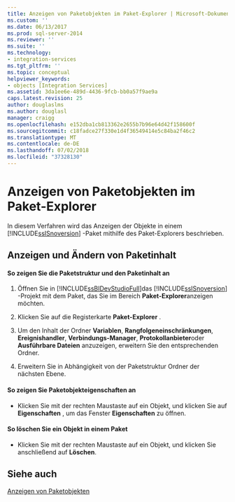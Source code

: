 ```yaml
---
title: Anzeigen von Paketobjekten im Paket-Explorer | Microsoft-Dokumentation
ms.custom: ''
ms.date: 06/13/2017
ms.prod: sql-server-2014
ms.reviewer: ''
ms.suite: ''
ms.technology:
- integration-services
ms.tgt_pltfrm: ''
ms.topic: conceptual
helpviewer_keywords:
- objects [Integration Services]
ms.assetid: 3da1ee6e-489d-4436-9fcb-bb0a57f9ae9a
caps.latest.revision: 25
author: douglaslms
ms.author: douglasl
manager: craigg
ms.openlocfilehash: e152dba1cb813362e2655b7b96e64d42f158600f
ms.sourcegitcommit: c18fadce27f330e1d4f36549414e5c84ba2f46c2
ms.translationtype: MT
ms.contentlocale: de-DE
ms.lasthandoff: 07/02/2018
ms.locfileid: "37328130"
---
```

# <a name="view-package-objects-in-package-explorer"></a>Anzeigen von Paketobjekten im Paket-Explorer
  In diesem Verfahren wird das Anzeigen der Objekte in einem [!INCLUDE[ssISnoversion](../includes/ssisnoversion-md.md)] -Paket mithilfe des Paket-Explorers beschrieben.  
  
## <a name="viewing-and-modifying-package-content"></a>Anzeigen und Ändern von Paketinhalt  
  
#### <a name="to-view-the-package-structure-and-content"></a>So zeigen Sie die Paketstruktur und den Paketinhalt an  
  
1.  Öffnen Sie in [!INCLUDE[ssBIDevStudioFull](../includes/ssbidevstudiofull-md.md)]das [!INCLUDE[ssISnoversion](../includes/ssisnoversion-md.md)] -Projekt mit dem Paket, das Sie im Bereich **Paket-Explorer**anzeigen möchten.  
  
2.  Klicken Sie auf die Registerkarte **Paket-Explorer** .  
  
3.  Um den Inhalt der Ordner **Variablen**, **Rangfolgeneinschränkungen**, **Ereignishandler**, **Verbindungs-Manager**, **Protokollanbieter**oder **Ausführbare Dateien** anzuzeigen, erweitern Sie den entsprechenden Ordner.  
  
4.  Erweitern Sie in Abhängigkeit von der Paketstruktur Ordner der nächsten Ebene.  
  
#### <a name="to-view-package-object-properties"></a>So zeigen Sie Paketobjekteigenschaften an  
  
-   Klicken Sie mit der rechten Maustaste auf ein Objekt, und klicken Sie auf **Eigenschaften** , um das Fenster **Eigenschaften** zu öffnen.  
  
#### <a name="to-delete-an-object-in-a-package"></a>So löschen Sie ein Objekt in einem Paket  
  
-   Klicken Sie mit der rechten Maustaste auf ein Objekt, und klicken Sie anschließend auf **Löschen**.  
  
## <a name="see-also"></a>Siehe auch  
 [Anzeigen von Paketobjekten](view-package-objects.md)  
  
  
